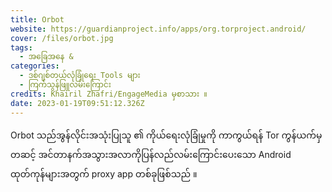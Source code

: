 ```yaml
---
title: Orbot
website: https://guardianproject.info/apps/org.torproject.android/
cover: /files/orbot.jpg
tags:
  - အခြေအနေ &
categories:
  - ဒစ်ဂျစ်တယ်လုံခြုံရေး Tools များ
  - ကြက်သွန်ဖြူလမ်းကြောင်း
credits: Khairil Zhafri/EngageMedia မှစာသား ။
date: 2023-01-19T09:51:12.326Z
---
```

Orbot သည်အွန်လိုင်းအသုံးပြုသူ ၏ ကိုယ်ရေးလုံခြုံမှုကို ကာကွယ်ရန် Tor ကွန်ယက်မှ တဆင့် အင်တာနက်အသွားအလာကိုပြန်လည်လမ်းကြောင်းပေးသော Android ထုတ်ကုန်များအတွက် proxy app တစ်ခုဖြစ်သည် ။
